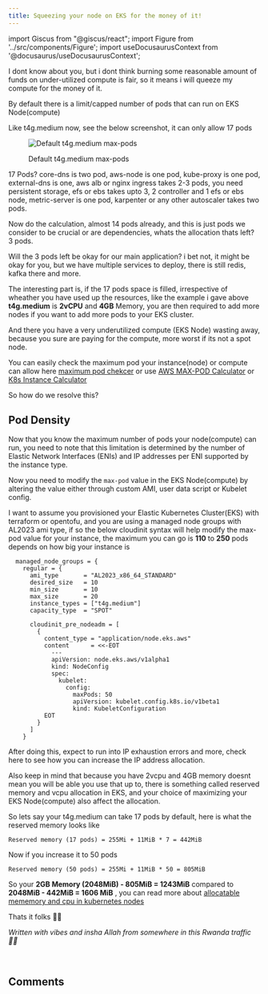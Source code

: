 ```yaml
---
title: Squeezing your node on EKS for the money of it!
---
```

import Giscus from "@giscus/react";
import Figure from '../src/components/Figure';
import useDocusaurusContext from '@docusaurus/useDocusaurusContext';

I dont know about you, but i dont think burning some reasonable amount of funds on under-utilized compute is fair, so it means i will queeze my compute for the money of it.

By default there is a limit/capped number of pods that can run on EKS Node(compute)

Like t4g.medium now, see the below screenshot, it can only allow 17 pods

<Figure>
<picture>
  <source type="image/webp" srcset={`${useDocusaurusContext().siteConfig.customFields.imgurl}/bgimg/squeeze-node.webp`} alt="Default t4g.medium max-pods"/>
  <source type="image/jpg" srcset={`${useDocusaurusContext().siteConfig.customFields.imgurl}/bgimg/squeeze-node.png`} alt="Default t4g.medium max-pods"/>
  <img src={`${useDocusaurusContext().siteConfig.customFields.imgurl}/bgimg/squeeze-node.png`} alt="Default t4g.medium max-pods"/>
</picture>
<p style={{ color: 'green' }}>Default t4g.medium max-pods</p>
</Figure>

17 Pods? core-dns is two pod, aws-node is one pod, kube-proxy is one pod, external-dns is one, aws alb or nginx ingress takes 2-3 pods, you need persistent storage, efs or ebs takes upto 3, 2 controller and 1 efs or ebs node, metric-server is one pod, karpenter or any other autoscaler takes two pods.

Now do the calculation, almost 14 pods already, and this is just pods we consider to be crucial or are dependencies, whats the allocation thats left? 3 pods.

Will the 3 pods left be okay for our main application? i bet not, it might be okay for you, but we have multiple services to deploy, there is still redis, kafka there and more.

The interesting part is, if the 17 pods space is filled, irrespective of wheather you have used up the resources, like the example i gave above **t4g.medium** is **2vCPU** and **4GB** Memory, you are then required to add more nodes if you want to add more pods to your EKS cluster.

And there you have a very underutilized compute (EKS Node) wasting away, because you sure are paying for the compute, more worst if its not a spot node.

You can easily check the maximum pod your instance(node) or compute can allow here <a href="https://www.middlewareinventory.com/blog/kubernetes-max-pods-per-node/" target="_blank">maximum pod chekcer</a> or use <a href="https://docs.aws.amazon.com/eks/latest/userguide/choosing-instance-type.html#determine-max-pods" target="_blank">AWS MAX-POD Calculator</a> or <a href="https://learnk8s.io/kubernetes-instance-calculator" target="_blank">K8s Instance Calculator</a>

So how do we resolve this?

## Pod Density

Now that you know the maximum number of pods your node(compute) can run, you need to note that this limitation is determined by the number of Elastic Network Interfaces (ENIs) and IP addresses per ENI supported by the instance type.


Now you need to modify the ``max-pod`` value in the EKS Node(compute) by altering the value either through custom AMI, user data script or Kubelet config.

I want to assume you provisioned your Elastic Kubernetes Cluster(EKS) with terraform or opentofu, and you are using a managed node groups with AL2023 ami type, if so the below cloudinit syntax will help modify the max-pod value for your instance, the maximum you can go is **110** to **250** pods depends on how big your instance is


```hcl
  managed_node_groups = {
    regular = {
      ami_type       = "AL2023_x86_64_STANDARD"
      desired_size   = 10
      min_size       = 10
      max_size       = 20
      instance_types = ["t4g.medium"]
      capacity_type  = "SPOT"

      cloudinit_pre_nodeadm = [
        {
          content_type = "application/node.eks.aws"
          content      = <<-EOT
            ---
            apiVersion: node.eks.aws/v1alpha1
            kind: NodeConfig
            spec:
              kubelet:
                config:
                  maxPods: 50
                  apiVersion: kubelet.config.k8s.io/v1beta1
                  kind: KubeletConfiguration
          EOT
        }
      ]
    }
```

After doing this, expect to run into IP exhaustion errors and more, check here to see how you can increase the IP address allocation.

Also keep in mind that because you have 2vcpu and 4GB memory doesnt mean you will be able you use that up to, there is something called reserved memory and vcpu allocation in EKS, and your choice of maximizing your EKS Node(compute) also affect the allocation.

So lets say your t4g.medium can take 17 pods by default, here is what the reserved memory looks like

```
Reserved memory (17 pods) = 255Mi + 11MiB * 7 = 442MiB
```

Now if you increase it to 50 pods

```
Reserved memory (50 pods) = 255Mi + 11MiB * 50 = 805MiB
```

So your **2GB Memory (2048MiB) - 805MiB = 1243MiB** compared to **2048MiB - 442MiB = 1606 MiB** , you can read more about <a href="https://learnk8s.io/allocatable-resources" target="_blank">allocatable mememory and cpu in kubernetes nodes</a>

Thats it folks 🤞🏽

*Written with vibes and insha Allah from somewhere in this Rwanda traffic 😮‍💨*

<br/>
<h2>Comments</h2>
<Giscus
id="comments"
repo="saintmalik/blog.saintmalik.me"
repoId="MDEwOlJlcG9zaXRvcnkzOTE0MzQyOTI="
category="General"
categoryId="DIC_kwDOF1TQNM4CQ8lN"
mapping="title"
term="Comments"
reactionsEnabled="1"
emitMetadata="0"
inputPosition="top"
theme="preferred_color_scheme"
lang="en"
loading="lazy"
crossorigin="anonymous"
    />
